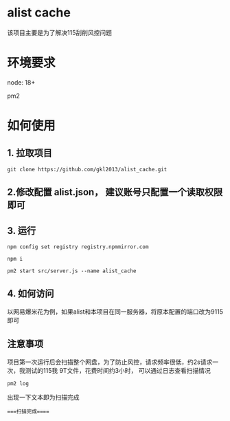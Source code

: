 # alist cache

该项目主要是为了解决115刮削风控问题

# 环境要求

node: 18+

pm2

# 如何使用

## 1. 拉取项目

```angular2html
git clone https://github.com/gkl2013/alist_cache.git
```

## 2.修改配置 alist.json， 建议账号只配置一个读取权限即可

## 3. 运行

```angular2html
npm config set registry registry.npmmirror.com

npm i

pm2 start src/server.js --name alist_cache
```
## 4. 如何访问

以网易爆米花为例，如果alist和本项目在同一服务器，将原本配置的端口改为9115即可

## 注意事项

项目第一次运行后会扫描整个网盘，为了防止风控，请求频率很低，约2s请求一次，我测试的115我 9T文件，花费时间约3小时， 可以通过日志查看扫描情况

```angular2html
pm2 log
```

出现一下文本即为扫描完成
```angular2html
===扫描完成====
```

